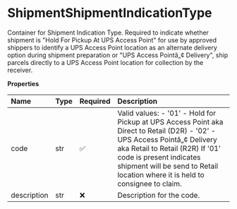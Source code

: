 # ShipmentShipmentIndicationType

Container for Shipment Indication Type. Required to indicate whether shipment is "Hold For Pickup At UPS Access Point" for use by approved shippers to identify a UPS Access Point location as an alternate delivery option during shipment preparation or "UPS Access Pointâ„¢ Delivery", ship parcels directly to a UPS Access Point location for collection by the receiver.

**Properties**

| Name        | Type | Required | Description                                                                                                                                                                                                                                                               |
| :---------- | :--- | :------- | :------------------------------------------------------------------------------------------------------------------------------------------------------------------------------------------------------------------------------------------------------------------------ |
| code        | str  | ✅       | Valid values: - '01' - Hold for Pickup at UPS Access Point aka Direct to Retail (D2R) - '02' - UPS Access Pointâ„¢ Delivery aka Retail to Retail (R2R) If '01' code is present indicates shipment will be send to Retail location where it is held to consignee to claim. |
| description | str  | ❌       | Description for the code.                                                                                                                                                                                                                                                 |

<!-- This file was generated by liblab | https://liblab.com/ -->
